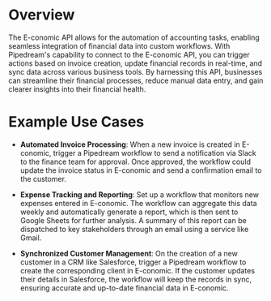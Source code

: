 # Overview

The E-conomic API allows for the automation of accounting tasks, enabling seamless integration of financial data into custom workflows. With Pipedream's capability to connect to the E-conomic API, you can trigger actions based on invoice creation, update financial records in real-time, and sync data across various business tools. By harnessing this API, businesses can streamline their financial processes, reduce manual data entry, and gain clearer insights into their financial health.

# Example Use Cases

- **Automated Invoice Processing**: When a new invoice is created in E-conomic, trigger a Pipedream workflow to send a notification via Slack to the finance team for approval. Once approved, the workflow could update the invoice status in E-conomic and send a confirmation email to the customer.

- **Expense Tracking and Reporting**: Set up a workflow that monitors new expenses entered in E-conomic. The workflow can aggregate this data weekly and automatically generate a report, which is then sent to Google Sheets for further analysis. A summary of this report can be dispatched to key stakeholders through an email using a service like Gmail.

- **Synchronized Customer Management**: On the creation of a new customer in a CRM like Salesforce, trigger a Pipedream workflow to create the corresponding client in E-conomic. If the customer updates their details in Salesforce, the workflow will keep the records in sync, ensuring accurate and up-to-date financial data in E-conomic.
